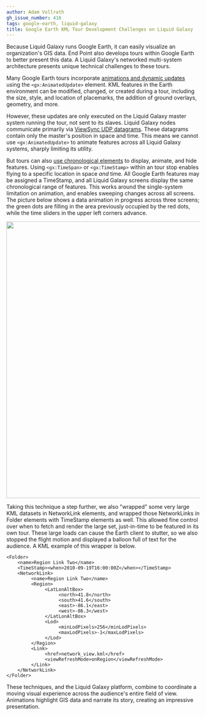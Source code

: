 ```yaml
---
author: Adam Vollrath
gh_issue_number: 416
tags: google-earth, liquid-galaxy
title: Google Earth KML Tour Development Challenges on Liquid Galaxy
---
```


Because Liquid Galaxy runs Google Earth, it can easily visualize an organization's GIS data. End Point also develops tours within Google Earth to better present this data. A Liquid Galaxy's networked multi-system architecture presents unique technical challenges to these tours.

Many Google Earth tours incorporate [animations and dynamic updates](http://code.google.com/apis/kml/documentation/touring.html#updates) using the `<gx:AnimatedUpdate>` element. KML features in the Earth environment can be modified, changed, or created during a tour, including the size, style, and location of placemarks, the addition of ground overlays, geometry, and more.

However, these updates are only executed on the Liquid Galaxy master system running the tour, not sent to its slaves. Liquid Galaxy nodes communicate primarily via [ViewSync UDP datagrams](http://code.google.com/p/liquid-galaxy/wiki/GoogleEarth_ViewSync). These datagrams contain only the master's position in space and time. This means we cannot use `<gx:AnimatedUpdate>` to animate features across all Liquid Galaxy systems, sharply limiting its utility.

But tours can also [use chronological elements](http://code.google.com/apis/kml/documentation/time.html) to display, animate, and hide features. Using `<gx:TimeSpan>` or `<gx:TimeStamp>` within an tour stop enables flying to a specific location in space *and* time. All Google Earth features may be assigned a TimeStamp, and all Liquid Galaxy screens display the same chronological range of features. This works around the single-system limitation on animation, and enables sweeping changes across all screens. The picture below shows a data animation in progress across three screens; the green dots are filling in the area previously occupied by the red dots, while the time sliders in the upper left corners advance.

<a href="/blog/2011/02/24/google-earth-kml-tour-development/image-0.jpeg" onblur="try {parent.deselectBloggerImageGracefully();} catch(e) {}"><img alt="" border="0" id="BLOGGER_PHOTO_ID_5577750933549080418" src="/blog/2011/02/24/google-earth-kml-tour-development/image-0.jpeg" style="display: block; margin: 0px auto 10px; text-align: center; cursor: pointer; width: 720px;"/></a>

Taking this technique a step further, we also "wrapped" some very large KML datasets in NetworkLink elements, and wrapped those NetworkLinks in Folder elements with TimeStamp elements as well. This allowed fine control over when to fetch and render the large set, just-in-time to be featured in its own tour. These large loads can cause the Earth client to stutter, so we also stopped the flight motion and displayed a balloon full of text for the audience. A KML example of this wrapper is below.

```nohighlight
<Folder>
    <name>Region Link Two</name>
    <TimeStamp><when>2010-09-19T16:00:00Z</when></TimeStamp>
    <NetworkLink>
         <name>Region Link Two</name>
         <Region>
              <LatLonAltBox>
                   <north>41.8</north>
                   <south>41.6</south>
                   <east>-86.1</east>
                   <west>-86.3</west>
              </LatLonAltBox>
              <Lod>
                   <minLodPixels>256</minLodPixels>
                   <maxLodPixels>-1</maxLodPixels>
              </Lod>
         </Region>
         <Link>
              <href>network_view.kml</href>
              <viewRefreshMode>onRegion</viewRefreshMode>
         </Link>
    </NetworkLink>
</Folder>
```

These techniques, and the Liquid Galaxy platform, combine to coordinate a moving visual experience across the audience's entire field of view. Animations highlight GIS data and narrate its story, creating an impressive presentation.
